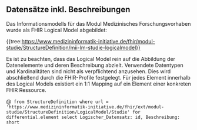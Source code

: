 ## Datensätze inkl. Beschreibungen

Das Informationsmodells für das Modul Medizinisches Forschungsvorhaben wurde als FHIR Logical Model abgebildet:

{{tree:https://www.medizininformatik-initiative.de/fhir/modul-studie/StructureDefinition/mii-lm-studie-logicalmodel}}

Es ist zu beachten, dass das Logical Model rein auf die Abbildung der Datenelemente und deren Beschreibung abzielt. Verwendete Datentypen und Kardinalitäten sind nicht als verpflichtend anzusehen. Dies wird abschließend durch die FHIR-Profile festgelegt. Für jedes Element innerhalb des Logical Models existiert ein 1:1 Mapping auf ein Element einer konkreten FHIR Ressource.

@``` from StructureDefinition where url =  'https://www.medizininformatik-initiative.de/fhir/ext/modul-studie/StructureDefinition/LogicalModel/Studie' for differential.element select Logischer_Datensatz: id, Beschreibung: short```
